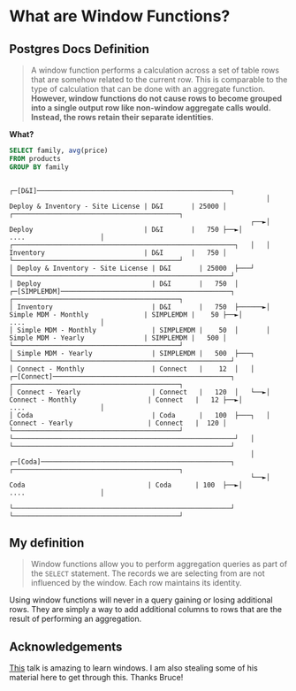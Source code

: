 # What are Window Functions?

## Postgres Docs Definition

> A window function performs a calculation across a set of table rows that are somehow related to the current row. This
> is comparable to the type of calculation that can be done with an aggregate function. **However, window functions do not
> cause rows to become grouped into a single output row like non-window aggregate calls would. Instead, the rows retain
> their separate identities**.

**What?**

```sql
SELECT family, avg(price)
FROM products
GROUP BY family
```

```
                                                                 ┌─[D&I]─────────────────────────────────────────────────┐
                                                                 │ Deploy & Inventory - Site License | D&I       | 25000 │   ┌──────────────────────────────────────────┐
                                                             ┌──►│ Deploy                            | D&I       |   750 ├──►│                   ....                   │
┌────────────────────────────────────────────────────────┐   │   │ Inventory                         | D&I       |   750 │   └──────────────────────────────────────────┘
│ Deploy & Inventory - Site License | D&I       | 25000  ├───┘   └───────────────────────────────────────────────────────┘
│ Deploy                            | D&I       |   750  │       ┌─[SIMPLEMDM]───────────────────────────────────────────┐   ┌──────────────────────────────────────────┐
│ Inventory                         | D&I       |   750  ├──────►│ Simple MDM - Monthly              | SIMPLEMDM |    50 ├──►│                   ....                   │
│ Simple MDM - Monthly              | SIMPLEMDM |    50  │       │ Simple MDM - Yearly               | SIMPLEMDM |   500 │   └──────────────────────────────────────────┘
│ Simple MDM - Yearly               | SIMPLEMDM |   500  ├───┐   └───────────────────────────────────────────────────────┘
│ Connect - Monthly                 | Connect   |    12  │   │   ┌─[Connect]─────────────────────────────────────────────┐   ┌──────────────────────────────────────────┐
│ Connect - Yearly                  | Connect   |   120  │   └──►│ Connect - Monthly                  | Connect   |   12 ├──►│                   ....                   │
│ Coda                              | Coda      |   100  ├───┐   │ Connect - Yearly                   | Connect   |  120 │   └──────────────────────────────────────────┘
└────────────────────────────────────────────────────────┘   │   └───────────────────────────────────────────────────────┘
                                                             │   ┌─[Coda]────────────────────────────────────────────────┐   ┌──────────────────────────────────────────┐
                                                             └──►│ Coda                               | Coda      | 100  ├──►│                   ....                   │
                                                                 └───────────────────────────────────────────────────────┘   └──────────────────────────────────────────┘
```

## My definition

> Window functions allow you to perform aggregation queries as part of the `SELECT` statement. The records we are
> selecting from are not influenced by the window. Each row maintains its identity.

Using window functions will never in a query gaining or losing additional rows. They are simply a way to add additional
columns to rows that are the result of performing an aggregation.


## Acknowledgements

[This](https://youtu.be/XO1WnmJs9RI) talk is amazing to learn windows. I am also stealing some of his material here to
get through this. Thanks Bruce!
